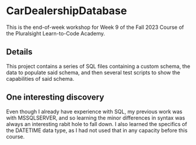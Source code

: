 # CarDealershipDatabase
This is the end-of-week workshop for Week 9 of the Fall 2023 Course of the Pluralsight Learn-to-Code Academy.

## Details
This project contains a series of SQL files containing a custom schema, the data to populate said schema, and then several test scripts to show the capabilities of said schema.

## One interesting discovery
Even though I already have experience with SQL, my previous work was with MSSQLSERVER, and so learning the minor differences in syntax was always an interesting rabit hole to fall down. I also learned the specifics of the DATETIME data type, as I had not used that in any capacity before this course.